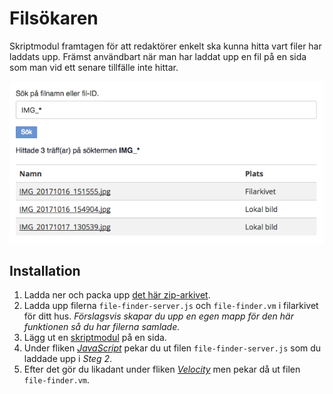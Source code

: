# Filsökaren

Skriptmodul framtagen för att redaktörer enkelt ska kunna hitta vart filer har laddats upp. Främst användbart när man har laddat upp en fil på en sida som man vid ett senare tillfälle inte hittar.

![Exempel](docs/example.png "Exempel")

## Installation

1. Ladda ner och packa upp [det här zip-arkivet][1].
2. Ladda upp filerna `file-finder-server.js` och `file-finder.vm` i filarkivet för ditt hus. *Förslagsvis skapar du upp en egen mapp för den här funktionen så du har filerna samlade.*
3. Lägg ut en [skriptmodul][2] på en sida.
4. Under fliken [*JavaScript*][3] pekar du ut filen `file-finder-server.js` som du laddade upp i *Steg 2*.
5. Efter det gör du likadant under fliken [*Velocity*][4] men pekar då ut filen `file-finder.vm`.

[1]: https://api.github.com/repos/hampusn/file-finder/zipball
[2]: https://help.sitevision.se/SiteVision_4_0/scriptHelp.html
[3]: https://help.sitevision.se/SiteVision_4_0/1234567.html
[4]: https://help.sitevision.se/SiteVision_4_0/velocity.html
